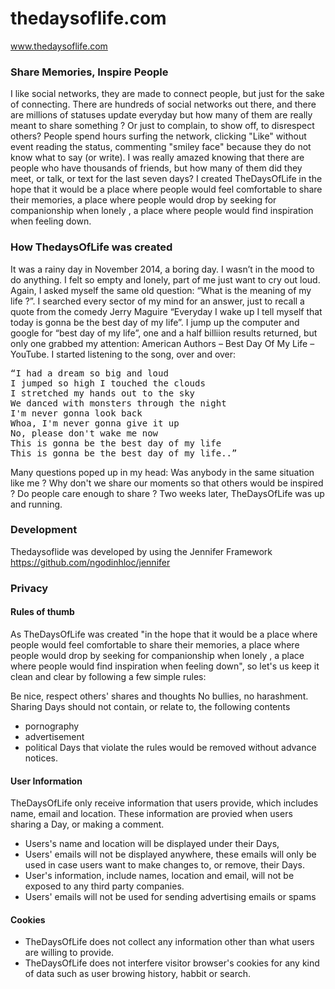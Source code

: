 # thedaysoflife.com #
www.thedaysoflife.com

### Share Memories, Inspire People

I like social networks, they are made to connect people, but just for the sake of connecting. There are hundreds of social networks out there, and there are millions of statuses update everyday but how many of them are really meant to share something ? Or just to complain, to show off, to disrespect others? People spend hours surfing the network, clicking "Like" without event reading the status, commenting "smiley face" because they do not know what to say (or write). I was really amazed knowing that there are people who have thousands of friends, but how many of them did they meet, or talk, or text for the last seven days? I created TheDaysOfLife in the hope that it would be a place where people would feel comfortable to share their memories, a place where people would drop by seeking for companionship when lonely , a place where people would find inspiration when feeling down.

### How ThedaysOfLife was created

It was a rainy day in November 2014, a boring day. I wasn’t in the mood to do anything. I felt so empty and lonely, part of me just want to cry out loud. Again, I asked myself the same old question: “What is the meaning of my life ?”. I searched every sector of my mind for an answer, just to recall a quote from the comedy Jerry Maguire “Everyday I wake up I tell myself that today is gonna be the best day of my life”. I jump up the computer and google for “best day of my life”, one and a half billiion results returned, but only one grabbed my attention: American Authors – Best Day Of My Life – YouTube. I started listening to the song, over and over:
<pre>
“I had a dream so big and loud
I jumped so high I touched the clouds
I stretched my hands out to the sky
We danced with monsters through the night
I'm never gonna look back
Whoa, I'm never gonna give it up
No, please don't wake me now
This is gonna be the best day of my life 
This is gonna be the best day of my life..”
</pre>
Many questions poped up in my head: Was anybody in the same situation like me ? Why don't we share our moments so that others would be inspired ? Do people care enough to share ? Two weeks later, TheDaysOfLife was up and running.

### Development

Thedaysoflide was developed by using the Jennifer Framework https://github.com/ngodinhloc/jennifer

### Privacy

#### Rules of thumb

As TheDaysOfLife was created "in the hope that it would be a place where people would feel comfortable to share their memories, a place where people would drop by seeking for companionship when lonely , a place where people would find inspiration when feeling down", so let's us keep it clean and clear by following a few simple rules:

Be nice, respect others' shares and thoughts
No bullies, no harashment.
Sharing Days should not contain, or relate to, the following contents
- pornography
- advertisement
- political
Days that violate the rules would be removed without advance notices.

#### User Information

TheDaysOfLife only receive information that users provide, which includes name, email and location. These information are provied when users sharing a Day, or making a comment.

- Users's name and location will be displayed under their Days,
- Users' emails will not be displayed anywhere, these emails will only be used in case users want to make changes to, or remove, their Days.
- User's information, include names, location and email, will not be exposed to any third party companies.
- Users' emails will not be used for sending advertising emails or spams

#### Cookies

- TheDaysOfLife does not collect any information other than what users are willing to provide.
- TheDaysOfLife does not interfere visitor browser's cookies for any kind of data such as user browing history, habbit or search.
